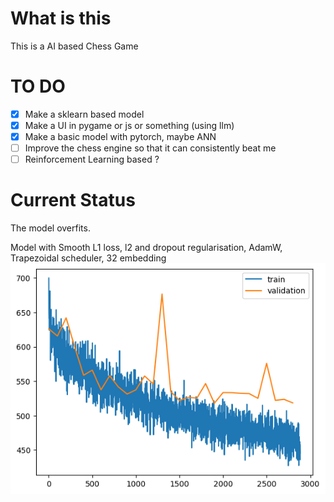 # What is this
This is a AI based Chess Game

# TO DO
- [x] Make a sklearn based model
- [x] Make a UI in pygame or js or something (using llm)
- [x] Make a basic model with pytorch, maybe ANN
- [ ] Improve the chess engine so that it can consistently beat me 
- [ ] Reinforcement Learning based ?
  
# Current Status

The model overfits. 


Model with Smooth L1 loss, l2 and dropout regularisation, AdamW, Trapezoidal scheduler, 32 embedding 
![alt text](image.png)